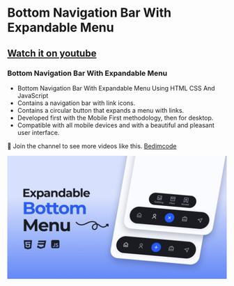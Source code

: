 # Bottom Navigation Bar With Expandable Menu
## [Watch it on youtube](https://youtu.be/xSVZm6TRogE)
### Bottom Navigation Bar With Expandable Menu

- Bottom Navigation Bar With Expandable Menu Using HTML CSS And JavaScript
- Contains a navigation bar with link icons.
- Contains a circular button that expands a menu with links.
- Developed first with the Mobile First methodology, then for desktop.
- Compatible with all mobile devices and with a beautiful and pleasant user interface.

💙 Join the channel to see more videos like this. [Bedimcode](https://www.youtube.com/@Bedimcode)

![preview img](/preview.png)
